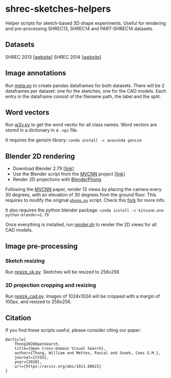 # shrec-sketches-helpers

Helper scripts for sketch-based 3D shape experiments.
Useful for rendering and pre-processing SHREC13, SHREC14 and PART-SHREC14 datasets.

## Datasets

SHREC 2013 [[website](http://orca.st.usm.edu/~bli/sharp/sharp/contest/2013/SBR/)]
SHREC 2014 [[website](http://orca.st.usm.edu/~bli/sharp/sharp/contest/2014/SBR/)]

## Image annotations

Run [meta.py](meta.py) to create pandas dataframes for both datasets.
There will be 2 dataframes per dataset: one for the sketches, one for the CAD models.
Each entry in the dataframe consist of the filename path, the label and the split.

## Word vectors

Run [w2v.py](w2v.py) to get the word vector for all class names.
Word vectors are stored in a dictionary in a `.npz` file.

It requires the gensim library:
`conda install -c anaconda gensim`

## Blender 2D rendering

- Download Blender 2.79 [[link](https://download.blender.org/release/)]
- Use the Blender script from the [MVCNN](https://github.com/jongchyisu/mvcnn_pytorch) project
[[link](http://people.cs.umass.edu/~jcsu/papers/shape_recog/render_shaded_black_bg.blend)]
- Render 2D projections with [BlenderPhong](https://github.com/WeiTang114/BlenderPhong)

Following the [MVCNN](http://vis-www.cs.umass.edu/mvcnn/) paper,
render 12 views by placing the camera every 30 degrees, with an elevation of 30 degrees from the ground floor.
This requires to modify the original [`phong.py`](https://github.com/WeiTang114/BlenderPhong/blob/master/phong.py) script.
Check this [fork](https://github.com/twuilliam/BlenderPhong) for more info.

It also requires the python blender package:
`conda install -c kitsune.one python-blender=2.79`

Once everything is installed, run [render.sh](render.sh) to render the 2D views for all CAD models.

## Image pre-processing

### Sketch resizing

Run [resize_sk.py](resize_sk.py). Sketches will be resized to 256x256.

### 2D projection cropping and resizing

Run [resize_cad.py](resize_cad.py).
Images of 1024x1024 will be cropped with a margin of 100px, and resized to 256x256.

## Citation

If you find these scripts useful, please consider citing our paper:
```
@article{
    Thong2020OpenSearch,
    title={Open Cross-Domain Visual Search},
    author={Thong, William and Mettes, Pascal and Snoek, Cees G.M.},
    journal={CVIU},
    year={2020},
    url={https://arxiv.org/abs/1911.08621}
}
```
